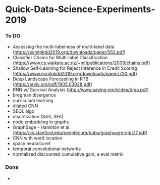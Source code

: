 # Quick-Data-Science-Experiments-2019


### To DO
* Assessing the multi-labelness of multi-label data (https://ecmlpkdd2019.org/downloads/paper/562.pdf)
* Classifier Chains for Multi-label Classification (https://www.cs.waikato.ac.nz/~ml/publications/2009/chains.pdf)
* Shallow Self-Learning for Reject Inference in Credit Scoring (https://www.ecmlpkdd2019.org/downloads/paper/730.pdf)
* Deep Landscape Forecasting in RTB (https://arxiv.org/pdf/1905.03028.pdf)
* RNN w/ Survival Analysis (http://www.saying.ren/slides/drsa.pdf)
* bregman divergence
* curriculum learning
* dilated CNN
* SEQL algo 
* discritization (SAX, SFA)
* node embedding in graphs
* GraphSage - Hamilton et al. (https://cs.stanford.edu/people/jure/pubs/graphsage-nips17.pdf)
* CNN with word location
* spacy neuralcoref
* temporal convolutional networks
* normalized discounted cumulative gain, a eval metric


### Done
* 
